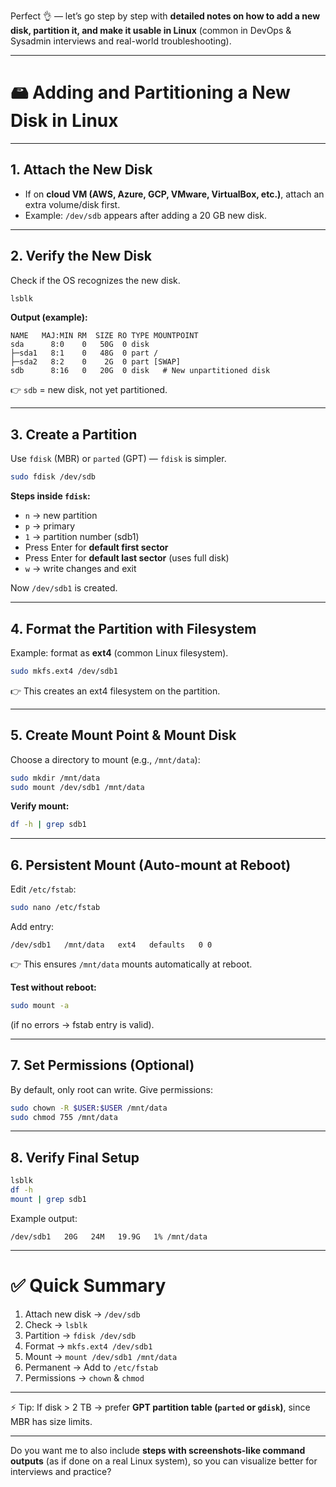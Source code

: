 Perfect 👌 — let’s go step by step with **detailed notes on how to add a new disk, partition it, and make it usable in Linux** (common in DevOps & Sysadmin interviews and real-world troubleshooting).

---

# 🖴 Adding and Partitioning a New Disk in Linux

---

## **1. Attach the New Disk**

* If on **cloud VM (AWS, Azure, GCP, VMware, VirtualBox, etc.)**, attach an extra volume/disk first.
* Example: `/dev/sdb` appears after adding a 20 GB new disk.

---

## **2. Verify the New Disk**

Check if the OS recognizes the new disk.

```bash
lsblk
```

**Output (example):**

```
NAME   MAJ:MIN RM  SIZE RO TYPE MOUNTPOINT
sda      8:0    0   50G  0 disk
├─sda1   8:1    0   48G  0 part /
├─sda2   8:2    0    2G  0 part [SWAP]
sdb      8:16   0   20G  0 disk   # New unpartitioned disk
```

👉 `sdb` = new disk, not yet partitioned.

---

## **3. Create a Partition**

Use `fdisk` (MBR) or `parted` (GPT) — `fdisk` is simpler.

```bash
sudo fdisk /dev/sdb
```

**Steps inside `fdisk`:**

* `n` → new partition
* `p` → primary
* `1` → partition number (sdb1)
* Press Enter for **default first sector**
* Press Enter for **default last sector** (uses full disk)
* `w` → write changes and exit

Now `/dev/sdb1` is created.

---

## **4. Format the Partition with Filesystem**

Example: format as **ext4** (common Linux filesystem).

```bash
sudo mkfs.ext4 /dev/sdb1
```

👉 This creates an ext4 filesystem on the partition.

---

## **5. Create Mount Point & Mount Disk**

Choose a directory to mount (e.g., `/mnt/data`):

```bash
sudo mkdir /mnt/data
sudo mount /dev/sdb1 /mnt/data
```

**Verify mount:**

```bash
df -h | grep sdb1
```

---

## **6. Persistent Mount (Auto-mount at Reboot)**

Edit `/etc/fstab`:

```bash
sudo nano /etc/fstab
```

Add entry:

```
/dev/sdb1   /mnt/data   ext4   defaults   0 0
```

👉 This ensures `/mnt/data` mounts automatically at reboot.

**Test without reboot:**

```bash
sudo mount -a
```

(if no errors → fstab entry is valid).

---

## **7. Set Permissions (Optional)**

By default, only root can write. Give permissions:

```bash
sudo chown -R $USER:$USER /mnt/data
sudo chmod 755 /mnt/data
```

---

## **8. Verify Final Setup**

```bash
lsblk
df -h
mount | grep sdb1
```

Example output:

```
/dev/sdb1   20G   24M   19.9G   1% /mnt/data
```

---

# ✅ Quick Summary

1. Attach new disk → `/dev/sdb`
2. Check → `lsblk`
3. Partition → `fdisk /dev/sdb`
4. Format → `mkfs.ext4 /dev/sdb1`
5. Mount → `mount /dev/sdb1 /mnt/data`
6. Permanent → Add to `/etc/fstab`
7. Permissions → `chown` & `chmod`

---

⚡ Tip: If disk > 2 TB → prefer **GPT partition table (`parted` or `gdisk`)**, since MBR has size limits.

---

Do you want me to also include **steps with screenshots-like command outputs** (as if done on a real Linux system), so you can visualize better for interviews and practice?
